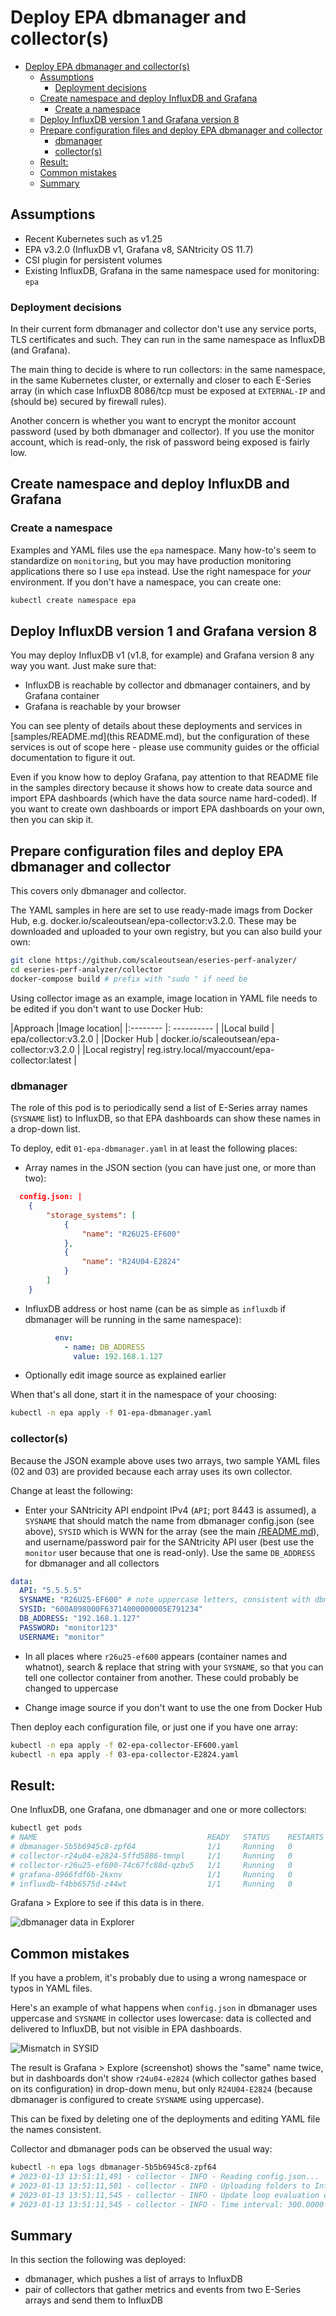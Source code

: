 # Deploy EPA dbmanager and collector(s)


- [Deploy EPA dbmanager and collector(s)](#deploy-epa-dbmanager-and-collectors)
  - [Assumptions](#assumptions)
    - [Deployment decisions](#deployment-decisions)
  - [Create namespace and deploy InfluxDB and Grafana](#create-namespace-and-deploy-influxdb-and-grafana)
    - [Create a namespace](#create-a-namespace)
  - [Deploy InfluxDB version 1 and Grafana version 8](#deploy-influxdb-version-1-and-grafana-version-8)
  - [Prepare configuration files and deploy EPA dbmanager and collector](#prepare-configuration-files-and-deploy-epa-dbmanager-and-collector)
    - [dbmanager](#dbmanager)
    - [collector(s)](#collectors)
  - [Result:](#result)
  - [Common mistakes](#common-mistakes)
  - [Summary](#summary)


## Assumptions

- Recent Kubernetes such as v1.25
- EPA v3.2.0 (InfluxDB v1, Grafana v8, SANtricity OS 11.7)
- CSI plugin for persistent volumes
- Existing InfluxDB, Grafana in the same namespace used for monitoring: `epa`

### Deployment decisions

In their current form dbmanager and collector don't use any service ports, TLS certificates and such. They can run in the same namespace as InfluxDB (and Grafana).

The main thing to decide is where to run collectors: in the same namespace, in the same Kubernetes cluster, or externally and closer to each E-Series array (in which case InfluxDB 8086/tcp must be exposed at `EXTERNAL-IP` and (should be) secured by firewall rules).

Another concern is whether you want to encrypt the monitor account password (used by both dbmanager and collector). If you use the monitor account, which is read-only, the risk of password being exposed is fairly low.

## Create namespace and deploy InfluxDB and Grafana

### Create a namespace

Examples and YAML files use the `epa` namespace. Many how-to's seem to standardize on `monitoring`, but you may have production monitoring applications there so I use `epa` instead. Use the right namespace for *your* environment. If you don't have a namespace, you can create one:

```sh
kubectl create namespace epa
```

## Deploy InfluxDB version 1 and Grafana version 8

You may deploy InfluxDB v1 (v1.8, for example) and Grafana version 8 any way you want. Just make sure that:

- InfluxDB is reachable by collector and dbmanager containers, and by Grafana container
- Grafana is reachable by your browser

You can see plenty of details about these deployments and services in [samples/README.md](this README.md), but the configuration of these services is out of scope here - please use community guides or the official documentation to figure it out.

Even if you know how to deploy Grafana, pay attention to that README file in the samples directory because it shows how to create data source and import EPA dashboards (which have the data source name hard-coded). If you want to create own dashboards or import EPA dashboards on your own, then you can skip it.

## Prepare configuration files and deploy EPA dbmanager and collector 

This covers only dbmanager and collector. 

The YAML samples in here are set to use ready-made imags from Docker Hub, e.g. docker.io/scaleoutsean/epa-collector:v3.2.0. These may be downloaded and uploaded to your own registry, but you can also build your own:

```sh
git clone https://github.com/scaleoutsean/eseries-perf-analyzer/
cd eseries-perf-analyzer/collector
docker-compose build # prefix with "sudo " if need be
```

Using collector image as an example, image location in YAML file needs to be edited if you don't want to use Docker Hub:

|Approach      |Image location|
|:--------     |: ----------  |
|Local build   | epa/collector:v3.2.0                           | 
|Docker Hub    | docker.io/scaleoutsean/epa-collector:v3.2.0    |
|Local registry| reg.istry.local/myaccount/epa-collector:latest |

### dbmanager

The role of this pod is to periodically send a list of E-Series array names (`SYSNAME` list) to InfluxDB, so that EPA dashboards can show these names in a drop-down list.

To deploy, edit `01-epa-dbmanager.yaml` in at least the following places:

- Array names in the JSON section (you can have just one, or more than two):

```json
  config.json: |
    {
        "storage_systems": [
            {
                "name": "R26U25-EF600"
            },
            {
                "name": "R24U04-E2824"
            }
        ]
    }
```

- InfluxDB address or host name (can be as simple as `influxdb` if dbmanager will be running in the same namespace):

```yaml
          env:
            - name: DB_ADDRESS
              value: 192.168.1.127
```

- Optionally edit image source as explained earlier

When that's all done, start it in the namespace of your choosing:

```sh
kubectl -n epa apply -f 01-epa-dbmanager.yaml
```

### collector(s)

Because the JSON example above uses two arrays, two sample YAML files (02 and 03) are provided because each array uses its own collector. 

Change at least the following:

- Enter your SANtricity API endpoint IPv4 (`API`; port 8443 is assumed), a `SYSNAME` that should match the name from dbmanager config.json (see above), `SYSID` which is WWN for the array (see the main [/README.md](README)), and username/password pair for the SANtricity API user (best use the `monitor` user because that one is read-only). Use the same `DB_ADDRESS` for dbmanager and all collectors

```yaml
data:
  API: "5.5.5.5"
  SYSNAME: "R26U25-EF600" # note uppercase letters, consistent with dbmanager
  SYSID: "600A098000F63714000000005E791234"
  DB_ADDRESS: "192.168.1.127"
  PASSWORD: "monitor123"
  USERNAME: "monitor"
```

- In all places where `r26u25-ef600` appears (container names and whatnot), search & replace that string with your `SYSNAME`, so that you can tell one collector container from another. These could probably be changed to uppercase

- Change image source if you don't want to use the one from Docker Hub

Then deploy each configuration file, or just one if you have one array: 

```sh
kubectl -n epa apply -f 02-epa-collector-EF600.yaml
kubectl -n epa apply -f 03-epa-collector-E2824.yaml
```

## Result:

One InfluxDB, one Grafana, one dbmanager and one or more collectors:

```sh
kubectl get pods
# NAME                                      READY   STATUS    RESTARTS   AGE
# dbmanager-5b5b6945c8-zpf64                1/1     Running   0          45s
# collector-r24u04-e2824-5ffd5886-tmnpl     1/1     Running   0          4s
# collector-r26u25-ef600-74c67fc88d-qzbv5   1/1     Running   0          22s
# grafana-8966fdf6b-2kxnv                   1/1     Running   0          3h58m
# influxdb-f4bb6575d-z44wt                  1/1     Running   0          176m
```

Grafana > Explore to see if this data is in there.

![dbmanager data in Explorer](../images/kubernetes-05-grafana-explore-dbmanager-data.png)

## Common mistakes

If you have a problem, it's probably due to using a wrong namespace or typos in YAML files.

Here's an example of what happens when `config.json` in dbmanager uses uppercase and `SYSNAME` in collector uses lowercase: data is collected and delivered to InfluxDB, but not visible in EPA dashboards.

![Mismatch in SYSID](../images/kubernetes-06-grafana-misconfigured-dbmanager.png)

The result is Grafana > Explore (screenshot) shows the "same" name twice, but in dashboards don't show `r24u04-e2824` (which collector gathes based on its configuration) in drop-down menu, but only `R24U04-E2824` (because dbmanager is configured to create `SYSNAME` using uppercase).

This can be fixed by deleting one of the deployments and editing YAML file the names consistent.

Collector and dbmanager pods can be observed the usual way:

```sh
kubectl -n epa logs dbmanager-5b5b6945c8-zpf64
# 2023-01-13 13:51:11,491 - collector - INFO - Reading config.json...
# 2023-01-13 13:51:11,501 - collector - INFO - Uploading folders to InfluxDB: [{'measurement': 'folders', 'tags': {'folder_name': 'All Storage Systems', 'sys_name': 'R26U25-EF600'}, 'fields': {'dummy': 0}}, {'measurement': 'folders', 'tags': {'folder_name': 'All Storage Systems', 'sys_name': 'R24U04-E2824'}, 'fields': {'dummy': 0}}]
# 2023-01-13 13:51:11,545 - collector - INFO - Update loop evaluation complete, awaiting next run...
# 2023-01-13 13:51:11,545 - collector - INFO - Time interval: 300.0000 Time to collect and send: 00.0538 Iteration: 1
```

## Summary

In this section the following was deployed:

- dbmanager, which pushes a list of arrays to InfluxDB
- pair of collectors that gather metrics and events from two E-Series arrays and send them to InfluxDB

